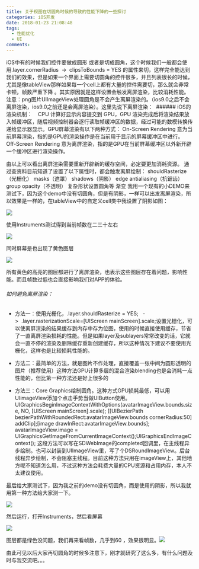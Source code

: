 ```yaml
---
title: 关于视图在切圆角时候的导致的性能下降的一些探讨
categories: iOS开发
date: 2018-01-23 21:08:48
tags:
  - 性能优化
  - UI
comments:
---
```

iOS中有的时候我们控件要做成圆形 或者是切成圆角，这个时候我们一般都会使用.layer.cornerRadius  ->  clipsToBounds = YES 的属性来切，这样完全能达到我们的效果，但是如果一个界面上需要切圆角的控件很多，并且列表很长的时候，尤其是像tableView那样如果每一个cell上都有大量的控件需要切，那么就会非常卡顿，帧数严重下降 。其实原因就是这样设置会触发离屏渲染，比较消耗性能。注意：png图片UIImageView处理圆角是不会产生离屏渲染的。（ios9.0之后不会离屏渲染，ios9.0之前还是会离屏渲染）。这里先说下离屏渲染：
 ###### iOS的渲染机制：
   CPU 计算好显示内容提交到 GPU，GPU 渲染完成后将渲染结果放入帧缓冲区，随后视频控制器会逐行读取帧缓冲区的数据，经过可能的数模转换传递给显示器显示。GPU屏幕渲染有以下两种方式：
On-Screen Rendering
意为当前屏幕渲染，指的是GPU的渲染操作是在当前用于显示的屏幕缓冲区中进行。
Off-Screen Rendering
意为离屏渲染，指的是GPU在当前屏幕缓冲区以外新开辟一个缓冲区进行渲染操作。
<!--more-->
由以上可以看出离屏渲染需要重新开辟新的缓存空间，必定要更加消耗资源。
通过查资料目前知道了设置了以下属性时，都会触发离屏绘制：
shouldRasterize（光栅化）
masks（遮罩）
shadows（阴影）
edge antialiasing（抗锯齿）
group opacity（不透明）
复杂形状设置圆角等
渐变
我用一个现有的小DEMO来测试下，因为这个demo中没有切圆角，但是有阴影，一样可以出发离屏渲染，所以效果是一样的，在tableView中的自定义cell类中我设置了阴影如图：

![](https://ws4.sinaimg.cn/large/006tNc79gy1fo6makjj7sj30f2025aac.jpg)

使用Instruments测试得到当前帧数在二三十左右

![](https://ws4.sinaimg.cn/large/006tNc79gy1fo6maqxgt6j30uf03874d.jpg)

同时屏幕是也出现了黄色图层

![](https://ws4.sinaimg.cn/large/006tNc79gy1fo6mb1epsnj30dx0ou40r.jpg)

所有黄色的高亮的图层都进行了离屏渲染，也表示这些图层存在着问题，影响性能。而且帧数过低也会直接影响我们对APP的体验。
###### 如何避免离屏渲染：
* 方法一：使用光栅化，.layer.shouldRasterize = YES;   ->  .layer.rasterizationScale=[UIScreen mainScreen].scale;设置光栅化，可以使离屏渲染的结果缓存到内存中存为位图，使用的时候直接使用缓存，节省了一直离屏渲染损耗的性能。但是如果layer及sublayers常常改变的话，它就会一直不停的渲染及删除缓存重新创建缓存，所以这种情况下建议不要使用光栅化，这样也是比较损耗性能的。

* 方法二：最简单的方法，就是图片不作处理，直接覆盖一张中间为圆形透明的图片（推荐使用）这种方法GPU计算多层的混合渲染blending也是会消耗一点性能的，但比第一种方法还是好上很多的

* 方法三：Core Graphics绘制圆角。这种方式GPU损耗最低，可以用UIimageView添加个点击手势当做UIButton使用。
UIGraphicsBeginImageContextWithOptions(avatarImageView.bounds.size, NO, [UIScreen mainScreen].scale);
[[UIBezierPath bezierPathWithRoundedRect:avatarImageView.bounds cornerRadius:50] addClip];[image drawInRect:avatarImageView.bounds];
avatarImageView.image = UIGraphicsGetImageFromCurrentImageContext();UIGraphicsEndImageContext();
这段方法可以写在SDWebImage的completed回调里，在主线程异步绘制。也可以封装到UIImageView里，写了个DSRoundImageView。后台线程异步绘制，不会阻塞主线程。目前这种方法只用在imageView上，其他地方呢不知道怎么用，不过这种方法会耗费大量的CPU资源和占用内存，本人不太建议使用。

最后给大家测试下，因为我之前的demo没有切圆角，而是使用的阴影，所以我就用第一种方法给大家测一下。

![](https://ws2.sinaimg.cn/large/006tNc79gy1fo6mbdmx1bj30lu04ywfj.jpg)

然后运行，打开Instruments，然后看屏幕

![](https://ws2.sinaimg.cn/large/006tNc79gy1fo6mbm7cn6j30e40ox76i.jpg)

图层都是绿色没问题，我们再来看帧数，几乎到60 ，效果很明显。![](https://ws4.sinaimg.cn/large/006tNc79gy1fo6mbsz37rj30j602k747.jpg)

由此可见以后大家再切圆角的时候多注意下，刚才就研究了这么多，有什么问题及时与我交流吧。。。
